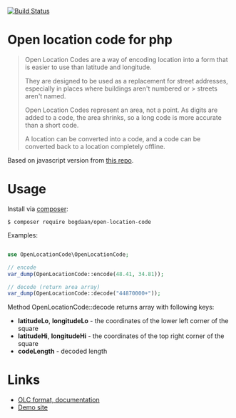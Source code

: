 [![Build
Status](https://secure.travis-ci.org/Bogdaan/Distance.png)](http://travis-ci.org/Bogdaan/open-location-code)


# Open location code for php

> Open Location Codes are a way of encoding location into a form that is easier to use than latitude and longitude.
>
> They are designed to be used as a replacement for street addresses, especially in places where buildings aren't numbered or > streets aren't named.
>
> Open Location Codes represent an area, not a point. As digits are added to a code, the area shrinks, so a long code is more accurate than a short code.
>
> A location can be converted into a code, and a code can be converted back to a location completely offline.


Based on javascript version from [this repo](https://github.com/google/open-location-code/blob/master/js/openlocationcode.js).

# Usage

Install via [composer](http://getcomposer.org):
```
$ composer require bogdaan/open-location-code
```

Examples:
```php

use OpenLocationCode\OpenLocationCode;

// encode
var_dump(OpenLocationCode::encode(48.41, 34.81));

// decode (return area array)
var_dump(OpenLocationCode::decode("44870000+"));

```

Method OpenLocationCode::decode returns array with following keys:

+ **latitudeLo**, **longitudeLo** - the coordinates of the lower left corner of the square
+ **latitudeHi**, **longitudeHi** - the coordinates of the top right corner of the square
+ **codeLength** - decoded length



# Links

+ [OLC format, documentation](https://github.com/google/open-location-code/blob/master/docs/olc_definition.adoc)
+ [Demo site](https://plus.codes/)
